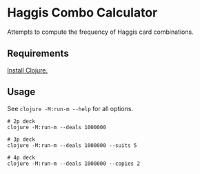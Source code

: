 # Haggis Combo Calculator

Attempts to compute the frequency of Haggis card combinations.

## Requirements

[Install Clojure.](https://clojure.org/guides/install_clojure)

## Usage

See `clojure -M:run-m --help` for all options.

```shell
# 2p deck
clojure -M:run-m --deals 1000000

# 3p deck
clojure -M:run-m --deals 1000000 --suits 5

# 4p deck
clojure -M:run-m --deals 1000000 --copies 2
```